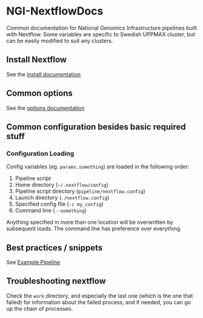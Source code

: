 # NGI-NextflowDocs
Common documentation for National Genomics Infrastructure pipelines built with Nextflow. Some variables are specific to Swedish UPPMAX cluster, but can be easily modified to suit any clusters.

## Install Nextflow
See the [Install documentation](docs/INSTALL.md)

## Common options
See the [options documentation](docs/OPTIONS.md)

## Common configuration besides basic required stuff

### Configuration Loading
Config variables (eg. `params.something`) are loaded in the following order:

1. Pipeline script
2. Home directory (`~/.nextflow/config`)
3. Pipeline script directory (`pipeline/nextflow.config`)
4. Launch directory (`./nextflow.config`)
5. Specified config file (`-c my_config`)
6. Command line (`--something`)

Anything specified in more than one location will be overwritten by subsequent loads. The command line has preference over everything.


## Best practices / snippets
See [Example Pipeline](snippets/main.nf)

## Troubleshooting nextflow
Check the `work` directory, and especially the last one (which is the one that failed) for information about the failed process, and if needed, you can go up the chain of processes.
